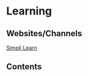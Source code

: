 # Learning

## Websites/Channels
[Simpli Learn](https://www.youtube.com/channel/UCsvqVGtbbyHaMoevxPAq9Fg)

## Contents
